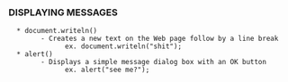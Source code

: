 ### DISPLAYING MESSAGES
      * document.writeln()
            - Creates a new text on the Web page follow by a line break
                  ex. document.writeln("shit");
      * alert()
            - Displays a simple message dialog box with an OK button
                  ex. alert("see me?");
 
